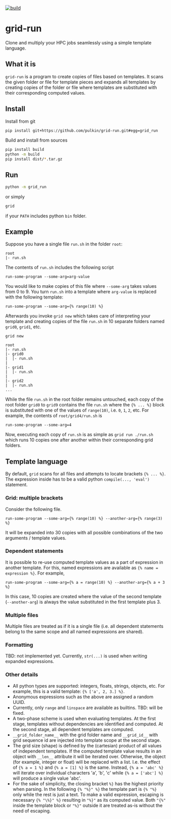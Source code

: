 [![build](https://github.com/pulkin/grid-run/actions/workflows/test.yml/badge.svg)](https://github.com/pulkin/grid-run/actions)

grid-run
========

Clone and multiply your HPC jobs seamlessly using a simple template language.

What it is
----------

`grid-run` is a program to create copies of files based on templates.
It scans the given folder or file for template pieces and expands all templates by creating copies of
the folder or file where templates are substituted with their corresponding computed values.

Install
-------

Install from git

```bash
pip install git+https://github.com/pulkin/grid-run.git#egg=grid_run
```

Build and install from sources

```bash
pip install build
python -m build
pip install dist/*.tar.gz
```

Run
---

```bash
python -m grid_run
```

or simply

```bash
grid
```

if your `PATH` includes python `bin` folder.

Example
-------

Suppose you have a single file `run.sh` in the folder `root`:

```
root
|- run.sh
```

The contents of `run.sh` includes the following script

```
run-some-program --some-arg=arg-value
```

You would like to make copies of this file where `--some-arg`
takes values from 0 to 9.
You turn `run.sh` into a template where `arg-value` is replaced with
the following template:

```
run-some-program --some-arg={% range(10) %}
```

Afterwards you invoke `grid new` which takes care of interpreting
your template and creating copies of the file `run.sh` in 10 separate
folders named `grid0`, `grid1`, etc.

```
grid new
```

```
root
|- run.sh
|- grid0
|  |- run.sh
|
|- grid1
|  |- run.sh
|
|- grid2
|  |- run.sh
...
```

While the file `run.sh` in the root folder remains untouched, each copy
of the root folder `grid0` to `grid9` contains the file `run.sh` where
the `{% ... %}` block is substituted with one of the values of `range(10)`,
i.e. `0`, `1`, `2`, etc.
For example, the contents of `root/grid4/run.sh` is

```
run-some-program --some-arg=4
```

Now, executing each copy of `run.sh` is as simple as `grid run ./run.sh`
which runs 10 copies one after another within their corresponding grid
folders.

Template language
-----------------

By default, `grid` scans for all files and attempts to locate brackets
`{% ... %}`.
The expression inside has to be a valid python `compile(..., 'eval')`
statement.

### Grid: multiple brackets

Consider the following file.

```
run-some-program --some-arg={% range(10) %} --another-arg={% range(3) %}
```

It will be expanded into 30 copies with all possible combinations of the
two arguments / template values.

### Dependent statements

It is possible to re-use computed template values as a part of expression
in another template.
For this, named expressions are available as `{% name = expression %}`.
For example,

```
run-some-program --some-arg={% a = range(10) %} --another-arg={% a + 3 %}
```

In this case, 10 copies are created where the value of the second template
(`--another-arg`) is always the value substituted in the first template plus 3.

### Multiple files

Multiple files are treated as if it is a single file (i.e. all dependent
statements belong to the same scope and all named expressions are shared).

### Formatting

TBD: not implemented yet.
Currently, `str(...)` is used when writing expanded expressions.

### Other details

- All python types are supported: integers, floats, strings, objects, etc.
  For example, this is a valid template: `{% ['a', 2, 3.] %}`.
- Anonymous expressions such as the above are assigned a random UUID.
- Currently, only `range` and `linspace` are available as builtins.
  TBD: will be fixed.
- A two-phase scheme is used when evaluating templates.
  At the first stage, templates without dependencies are identified and
  computed.
  At the second stage, all dependent templates are computed.
- `__grid_folder_name__` with the grid folder name and
  `__grid_id__` with grid sequence id are injected into template scope
  at the second stage.
- The grid size (shape) is defined by the (cartesian) product of all
  values of independent templates.
  If the computed template value results in an object with `__len__`
  attribute it will be iterated over.
  Otherwise, the object (for example, integer or float) will be replaced
  with a list. I.e. the effect of `{% a = 1 %}` and `{% a = [1] %}` is the
  same.
  Instead, `{% a = 'abc' %}` will iterate over individual characters 'a',
  'b', 'c' while `{% a = ['abc'] %}` will produce a single value 'abc'.
- For the sake of simplicity, the closing bracket `%}` has the highest
  priority when parsing.
  In the following `{% "%}" %}` the template part is `{% "%}` only
  while the rest is just a text.
  To make a valid expression, escaping is necessary `{% "\%}" %}` resulting
  in `"%}"` as its computed value.
  Both `"{%"` inside the template block or `"%}"` outside it are treated
  as-is without the need of escaping.
